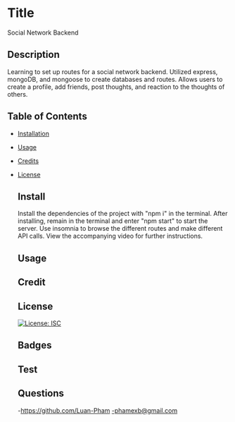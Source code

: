 # Title

Social Network Backend

## Description

Learning to set up routes for a social network backend. Utilized express, mongoDB, and mongoose to create databases and routes. Allows users to create a profile, add friends, post thoughts, and reaction to the thoughts of others.
## Table of Contents

- [Installation](#install)
- [Usage](#usage)
- [Credits](#contribute)
- [License](#license)

  ## Install

  Install the dependencies of the project with "npm i" in the terminal. After installing, remain in the terminal and enter "npm start" to start the server. Use insomnia to browse the different routes and make different API calls. View the accompanying video for further instructions.

  ## Usage

  ## Credit

  ## License

  [![License: ISC](https://img.shields.io/badge/License-ISC-blue.svg)](https://opensource.org/licenses/ISC)

  ## Badges

  ## Test

  ## Questions

  -https://github.com/Luan-Pham
  -phamexb@gmail.com

